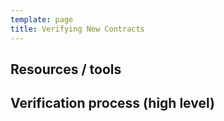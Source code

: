 ```yaml
---
template: page
title: Verifying New Contracts
---
```


## Resources / tools

## Verification process (high level)
